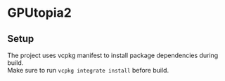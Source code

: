 # GPUtopia2

## Setup

The project uses vcpkg manifest to install package dependencies during build.  
Make sure to run `vcpkg integrate install` before build.